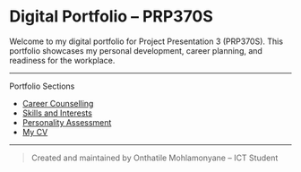 # Digital Portfolio – PRP370S

Welcome to my digital portfolio for Project Presentation 3 (PRP370S). This portfolio showcases my personal development, career planning, and readiness for the workplace.

---

Portfolio Sections

- [Career Counselling](./career-counselling.md)
- [Skills and Interests](./skills-interests.md)
- [Personality Assessment](./personality-assessment.md)
- [My CV](./cv.md)

---

> Created and maintained by Onthatile Mohlamonyane – ICT Student
